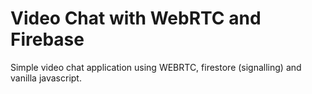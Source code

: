 # Video Chat with WebRTC and Firebase

Simple video chat application using WEBRTC, firestore (signalling) and vanilla javascript.

